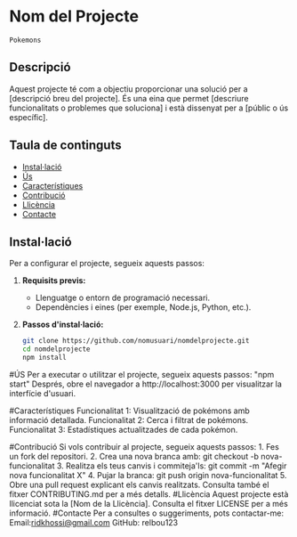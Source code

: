 # Nom del Projecte
	Pokemons

## Descripció
Aquest projecte té com a objectiu proporcionar una solució per a [descripció breu del projecte]. És una eina que permet [descriure funcionalitats o problemes que soluciona] i està dissenyat per a [públic o ús específic].

## Taula de continguts
- [Instal·lació](#instal·lació)
- [Ús](#ús)
- [Característiques](#característiques)
- [Contribució](#contribució)
- [Llicència](#llicència)
- [Contacte](#contacte)

## Instal·lació
Per a configurar el projecte, segueix aquests passos:

1. **Requisits previs:**
   - Llenguatge o entorn de programació necessari.
   - Dependències i eines (per exemple, Node.js, Python, etc.).

2. **Passos d'instal·lació:**
   ```bash
   git clone https://github.com/nomusuari/nomdelprojecte.git
   cd nomdelprojecte
   npm install

#ÚS
	Per a executar o utilitzar el projecte, segueix aquests passos:
	"npm start"
	Després, obre el navegador a http://localhost:3000 per visualitzar la interfície d'usuari.	

#Característiques
	Funcionalitat 1: Visualització de pokémons amb informació detallada.
	Funcionalitat 2: Cerca i filtrat de pokémons.
	Funcionalitat 3: Estadístiques actualitzades de cada pokémon.

#Contribució
	Si vols contribuir al projecte, segueix aquests passos:
	1. Fes un fork del repositori.
	2. Crea una nova branca amb: git checkout -b nova-funcionalitat
	3. Realitza els teus canvis i commiteja'ls: git commit -m "Afegir nova funcionalitat X"
	4. Pujar la branca: git push origin nova-funcionalitat
	5. Obre una pull request explicant els canvis realitzats.
	Consulta també el fitxer CONTRIBUTING.md per a més detalls.
#Llicència
	Aquest projecte està llicenciat sota la [Nom de la Llicència]. Consulta el fitxer LICENSE per a més informació.
#Contacte
	Per a consultes o suggeriments, pots contactar-me:
	Email:ridkhossi@gmail.com
	GitHub: relbou123

